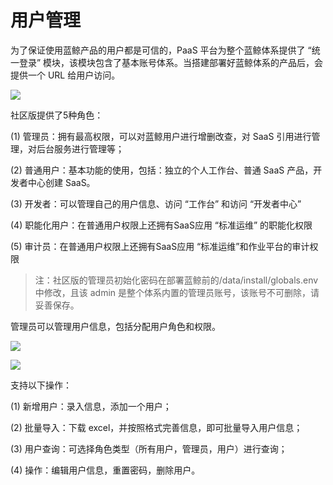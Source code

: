 # 用户管理

为了保证使用蓝鲸产品的用户都是可信的，PaaS 平台为整个蓝鲸体系提供了 “统一登录” 模块，该模块包含了基本账号体系。当搭建部署好蓝鲸体系的产品后，会提供一个 URL 给用户访问。

![](../../assets/image003.png)

社区版提供了5种角色：

(1) 管理员：拥有最高权限，可以对蓝鲸用户进行增删改查，对 SaaS 引用进行管理，对后台服务进行管理等；

(2) 普通用户：基本功能的使用，包括：独立的个人工作台、普通 SaaS 产品，开发者中心创建 SaaS。

(3) 开发者：可以管理自己的用户信息、访问 “工作台” 和访问 “开发者中心”

(4) 职能化用户：在普通用户权限上还拥有SaaS应用 “标准运维” 的职能化权限

(5) 审计员：在普通用户权限上还拥有SaaS应用 “标准运维”和作业平台的审计权限

> 注：社区版的管理员初始化密码在部署蓝鲸前的/data/install/globals.env中修改，且该 admin 是整个体系内置的管理员账号，该账号不可删除，请妥善保存。


管理员可以管理用户信息，包括分配用户角色和权限。

![](../../assets/userenter.png)

![](../../assets/image005.png)

支持以下操作：

(1) 新增用户：录入信息，添加一个用户；

(2) 批量导入：下载 excel，并按照格式完善信息，即可批量导入用户信息；

(3) 用户查询：可选择角色类型（所有用户，管理员，用户）进行查询；

(4) 操作：编辑用户信息，重置密码，删除用户。
